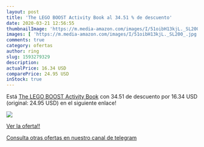 ```yaml
---
layout: post
title: 'The LEGO BOOST Activity Book al 34.51 % de descuento'
date: 2020-03-21 12:56:55
thumbnailImage: 'https://m.media-amazon.com/images/I/51oibH13kjL._SL200_.jpg'
images: [ 'https://m.media-amazon.com/images/I/51oibH13kjL._SL200_.jpg' ]
comments: true
category: ofertas
author: ring
slug: 1593279329
description:
actualPrice: 16.34 USD
comparePrice: 24.95 USD
inStock: true
---
```


Está [The LEGO BOOST Activity Book](https://www.amazon.com/dp/1593279329/?tag=redken08-20) con 34.51 de descuento por 16.34 USD (original: 24.95 USD) en el siguiente enlace!

[![](https://m.media-amazon.com/images/I/51oibH13kjL._SL200_.jpg)](https://www.amazon.com/dp/1593279329/?tag=redken08-20)

[Ver la oferta!!](https://www.amazon.com/dp/1593279329/?tag=redken08-20)

[Consulta otras ofertas en nuestro canal de telegram](https://t.me/s/ofertas25)
